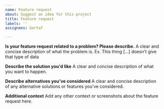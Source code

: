 ```yaml
---
name: Feature request
about: Suggest an idea for this project
title: Feature request
labels: ''
assignees: Gortaf

---
```


**Is your feature request related to a problem? Please describe.**
A clear and concise description of what the problem is. Ex. This thing [...] doesn't give that type of data

**Describe the solution you'd like**
A clear and concise description of what you want to happen.

**Describe alternatives you've considered**
A clear and concise description of any alternative solutions or features you've considered.

**Additional context**
Add any other context or screenshots about the feature request here.
